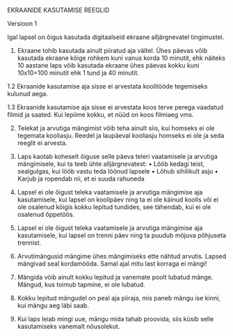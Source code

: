 EKRAANIDE KASUTAMISE REEGLID

Versioon 1

Igal lapsel on õigus kasutada digitaalseid ekraane alljärgnevatel tingimustel.


1. Ekraane tohib kasutada ainult piiratud aja vältel. Ühes päevas võib kasutada ekraane kõige rohkem kuni vanus korda 10 minutit, ehk näiteks 10 aastane laps võib kasutada ekraane ühes päevas kokku kuni 10x10=100 minutit ehk 1 tund ja 40 minutit.

1.2 Ekraanide kasutamise aja sisse ei arvestata koolitööde tegemiseks kulunud aega.

1.3 Ekraanide kasutamise aja sisse ei arvestata koos terve perega vaadatud filmid ja saated. Kui lepiime kokku, et nüüd on koos filmiaeg vms.  

2. Telekat ja arvutiga mängimist võib teha ainult siis, kui homseks ei ole tegemata kooliasju. Reedel ja laupäeval kooliasju homseks ei ole ja seda reeglit ei arvesta.

3. Laps kaotab koheselt õiguse selle päeva teleri vaatamisele ja arvutiga mängimisele, kui ta teeb ühte alljärgnevatest:
• Lööb kedagi teist, sealgulgas, kui lööb vastu teda löönud lapsele
• Lõhub sihilikult asju
• Karjub ja ropendab nii, et ei suuda rahuneda

4. Lapsel ei ole õigust teleka vaatamisele ja arvutiga mängimise aja kasutamisele, kui lapsel on koolipäev ning ta ei ole käinud koolis või ei ole osalenud kõigis kokku lepitud tundides, see tähendab, kui ei ole osalenud õppetöös. 

5. Lapsel ei ole õigust teleka vaatamisele ja arvutiga mängimise aja kasutamisele, kui lapsel on trenni päev ning ta puudub mõjuva põhjuseta trennist. 

6. Arvutimängusid mängime ühes mängimiseks ette nähtud arvutis. Lapsed mängivad seal kordamööda. Samal ajal mitu last korraga ei mängi!

7. Mängida võib ainult kokku lepitud ja vanemate poolt lubatud mänge. Mängud, kus toimub tapmine, ei ole lubatud. 

8. Kokku lepitud mängudel on peal aja piiraja, mis paneb mängu ise kinni, kui mängu aeg läbi saab. 

9. Kui laps leiab mingi uue, mängu mida tahab proovida, siis küsib selle kasutamiseks vanemalt nõusolekut.

